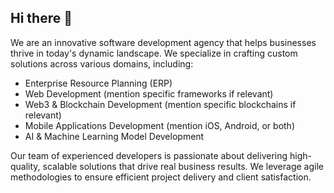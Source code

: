## Hi there 👋

We are an innovative software development agency that helps businesses thrive in today's dynamic landscape. We specialize in crafting custom solutions across various domains, including:
 - Enterprise Resource Planning (ERP)
 - Web Development (mention specific frameworks if relevant)
 - Web3 & Blockchain Development (mention specific blockchains if relevant)
 - Mobile Applications Development (mention iOS, Android, or both)
 - AI & Machine Learning Model Development

Our team of experienced developers is passionate about delivering high-quality, scalable solutions that drive real business results. We leverage agile methodologies to ensure efficient project delivery and client satisfaction.
